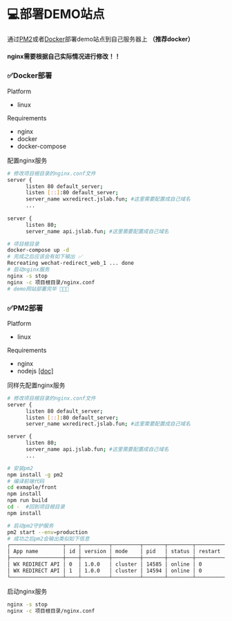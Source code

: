 # 💻部署DEMO站点 
通过[PM2](http://pm2.keymetrics.io/docs/usage/pm2-doc-single-page/)或者[Docker](https://docs.docker.com/get-started/)部署demo站点到自己服务器上 **（推荐docker）**

#### nginx需要根据自己实际情况进行修改！！

### ✅Docker部署

Platform
  - linux

Requirements
  - nginx
  - docker
  - docker-compose

配置nginx服务
```bash
# 修改项目根目录的nginx.conf文件
server {
      listen 80 default_server;
      listen [::]:80 default_server;
      server_name wxredirect.jslab.fun; #这里需要配置成自己域名
      ...
      
server {
      listen 80;
      server_name api.jslab.fun; #这里需要配置成自己域名
```

```bash
# 项目根目录
docker-compose up -d
# 完成之后应该会有如下输出 ✅
Recreating wechat-redirect_web_1 ... done
# 启动nginx服务
nginx -s stop
nginx -c 项目根目录/nginx.conf
# demo网站部署完毕 👨🏼‍🍳
```

### ✅PM2部署
Platform
  - linux

Requirements
  - nginx
  - nodejs [[doc]](https://nodejs.org)

同样先配置nginx服务
```bash
# 修改项目根目录的nginx.conf文件
server {
      listen 80 default_server;
      listen [::]:80 default_server;
      server_name wxredirect.jslab.fun; #这里需要配置成自己域名

server {
      listen 80;
      server_name api.jslab.fun; #这里需要配置成自己域名
      ...
```

```bash
# 安装pm2
npm install -g pm2
# 编译前端代码
cd exmaple/front
npm install
npm run build
cd -  #回到项目根目录
npm install

# 启动pm2守护服务
pm2 start --env=production
# 成功之后pm2会输出类似如下信息
┌─────────────────┬────┬─────────┬─────────┬───────┬────────┬─────────┬────────┬──────┬───────────┬──────┬──────────┐
│ App name        │ id │ version │ mode    │ pid   │ status │ restart │ uptime │ cpu  │ mem       │ user │ watching │
├─────────────────┼────┼─────────┼─────────┼───────┼────────┼─────────┼────────┼──────┼───────────┼──────┼──────────┤
│ WX REDIRECT API │ 0  │ 1.0.0   │ cluster │ 14585 │ online │ 0       │ 0      │ 0.2% │ 48.6 MB   │ root │ disabled │
│ WX REDIRECT API │ 1  │ 1.0.0   │ cluster │ 14594 │ online │ 0       │ 0      │ 0.2% │ 49.6 MB   │ root │ disabled │
└─────────────────┴────┴─────────┴─────────┴───────┴────────┴─────────┴────────┴──────┴───────────┴──────┴──────────┘
```
启动nginx服务

```bash
nginx -s stop
nginx -c 项目根目录/nginx.conf
```

